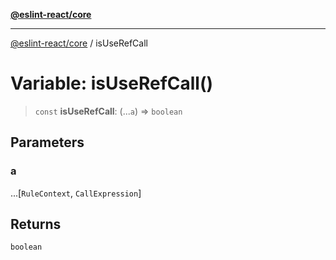 [**@eslint-react/core**](../README.md)

***

[@eslint-react/core](../README.md) / isUseRefCall

# Variable: isUseRefCall()

> `const` **isUseRefCall**: (...`a`) => `boolean`

## Parameters

### a

...\[`RuleContext`, `CallExpression`\]

## Returns

`boolean`
